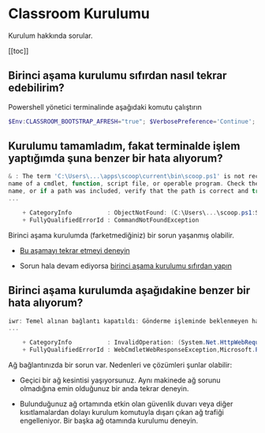 # Classroom Kurulumu

Kurulum hakkında sorular.

[[toc]]

## Birinci aşama kurulumu sıfırdan nasıl tekrar edebilirim?

Powershell yönetici terminalinde aşağıdaki komutu çalıştırın

```ps1
$Env:CLASSROOM_BOOTSTRAP_AFRESH="true"; $VerbosePreference='Continue'; Set-ExecutionPolicy Unrestricted -Scope CurrentUser -Force; iwr -useb https://get.classroom.alaturka.dev/classroom | iex
```

## Kurulumu tamamladım, fakat terminalde işlem yaptığımda şuna benzer bir hata alıyorum?

```ps1
& : The term 'C:\Users\...\apps\scoop\current\bin\scoop.ps1' is not recognized as the
name of a cmdlet, function, script file, or operable program. Check the spelling of the
name, or if a path was included, verify that the path is correct and try again.
...

    + CategoryInfo          : ObjectNotFound: (C:\Users\...\scoop.ps1:String) [], CommandNotFoundException
    + FullyQualifiedErrorId : CommandNotFoundException
```

Birinci aşama kurulumda (farketmediğiniz) bir sorun yaşanmış olabilir.

- [Bu aşamayı tekrar etmeyi deneyin](/intro/install.html#birinci-asama-onyukleme)

- Sorun hala devam ediyorsa [birinci aşama kurulumu sıfırdan yapın](#birinci-asama-kurulumu-sifirdan-nasil-tekrar-edebilirim)

## Birinci aşama kurulumda aşağıdakine benzer bir hata alıyorum?

```ps1
iwr: Temel alınan bağlantı kapatıldı: Gönderme işleminde beklenmeyen hata oluştu.
...

    + CategoryInfo          : InvalidOperation: (System.Net.HttpWebRequest:HttpWebRequest) [Invoke-WebRequest], WebException
    + FullyQualifiedErrorId : WebCmdletWebResponseException,Microsoft.PowerShell.Commands.InvokeWebRequestCommand
```

Ağ bağlantınızda bir sorun var.  Nedenleri ve çözümleri şunlar olabilir:

- Geçici bir ağ kesintisi yaşıyorsunuz.  Aynı makinede ağ sorunu olmadığına emin olduğunuz bir anda tekrar deneyin.

- Bulunduğunuz ağ ortamında etkin olan güvenlik duvarı veya diğer kısıtlamalardan dolayı kurulum komutuyla dışarı çıkan
  ağ trafiği engelleniyor.  Bir başka ağ otamında kurulumu deneyin.
